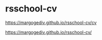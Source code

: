 # rsschool-cv

https://margogediv.github.io/rsschool-cv/cv

https://margogediv.github.io/rsschool-cv/